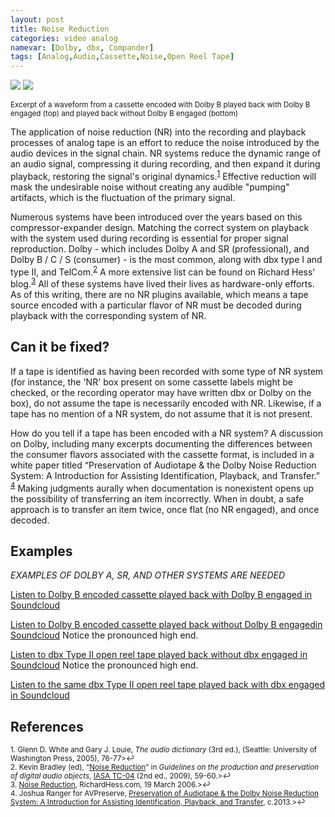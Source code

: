 ```yaml
---
layout: post
title: Noise Reduction
categories: video analog
namevar: [Dolby, dbx, Compander]
tags: [Analog,Audio,Cassette,Noise,Open Reel Tape]
---
```


<img src="{{ site.baseurl }}/images/Mandelbrot_dolbyB.png‎">
<img src="{{ site.baseurl }}/images/Mandelbrot_flat.png">

<sub>Excerpt of a waveform from a cassette encoded with Dolby B played back with Dolby B engaged (top) and played back without Dolby B engaged (bottom)</sub>

The application of noise reduction (NR) into the recording and playback processes of analog tape is an effort to reduce the noise introduced by the audio devices in the signal chain. NR systems reduce the dynamic range of an audio signal, compressing it during recording, and then expand it during playback, restoring the signal's original dynamics.<sup><a href="#fn1" id="ref1">1</a></sup> Effective reduction will mask the undesirable noise without creating any audible "pumping" artifacts, which is the fluctuation of the primary signal.

Numerous systems have been introduced over the years based on this compressor-expander design. Matching the correct system on playback with the system used during recording is essential for proper signal reproduction. Dolby - which includes Dolby A and SR (professional), and Dolby B / C / S (consumer) - is the most common, along with dbx type I and type II, and TelCom.<sup><a href="#fn2" id="ref2">2</a></sup> A more extensive list can be found on Richard Hess' blog.<sup><a href="#fn3" id="ref3">3</a></sup> All of these systems have lived their lives as hardware-only efforts.  As of this writing, there are no NR plugins available, which means a tape source encoded with a particular flavor of NR must be decoded during playback with the corresponding system of NR.

## Can it be fixed?

If a tape is identified as having been recorded with some type of NR system (for instance, the 'NR' box present on some cassette labels might be checked, or the recording operator may have written dbx or Dolby on the box), do not assume the tape is necessarily encoded with NR. Likewise, if a tape has no mention of a NR system, do not assume that it is not present.

How do you tell if a tape has been encoded with a NR system? A discussion on Dolby, including many excerpts documenting the differences between the consumer flavors associated with the cassette format, is included in a white paper titled “Preservation of Audiotape & the Dolby Noise Reduction System: A Introduction for Assisting Identification, Playback, and Transfer.”
<sup><a href="#fn4" id="ref4">4</a></sup> Making judgments aurally when documentation is nonexistent opens up the possibility of transferring an item incorrectly. When in doubt, a safe approach is to transfer an item twice, once flat (no NR engaged), and once decoded.


## Examples

_EXAMPLES OF DOLBY A, SR, AND OTHER SYSTEMS ARE NEEDED_

[Listen to Dolby B encoded cassette played back with Dolby B engaged in Soundcloud](https://soundcloud.com/av_artifact_atlas/noise-reduction-dolby-b)

[Listen to Dolby B encoded cassette played back without Dolby B engagedin Soundcloud](https://soundcloud.com/av_artifact_atlas/noise-reduction-flat) Notice the pronounced high end.

[Listen to dbx Type II open reel tape played back without dbx engaged in Soundcloud](https://soundcloud.com/av_artifact_atlas/noise-reduction-dbx-type-ii) Notice the pronounced high end.

[Listen to the same dbx Type II open reel tape played back with dbx engaged in Soundcloud](https://soundcloud.com/av_artifact_atlas/noise-reduction-dbx-type-ii-1)

## References

<sup id="fn1">1. Glenn D. White and Gary J. Louie, _The audio dictionary_ (3rd ed.), (Seattle: University of Washington Press, 2005), 76-77>↩</a></sup>  
<sup id="fn2">2. Kevin Bradley (ed), “[Noise Reduction](http://www.iasa-web.org/tc04/magnetic-tapes-noise-reduction)” in _Guidelines on the production and preservation of digital audio objects_, [IASA TC-04](http://www.iasa-web.org/tc04/audio-preservation) (2nd ed., 2009), 59-60.>↩</a></sup>  
<sup id="fn3">3. [Noise Reduction](http://richardhess.com/notes/formats/magnetic-media/magnetic-tapes/analog-audio/noise-reduction/), RichardHess.com, 19 March 2006.>↩</a></sup>  
<sup id="fn4">4. Joshua Ranger for AVPreserve, [Preservation of Audiotape & the Dolby Noise Reduction System: A Introduction for Assisting Identification, Playback, and Transfer](http://www.avpreserve.com/dolby-noise-reduction-system/), c.2013.>↩</a></sup>  
